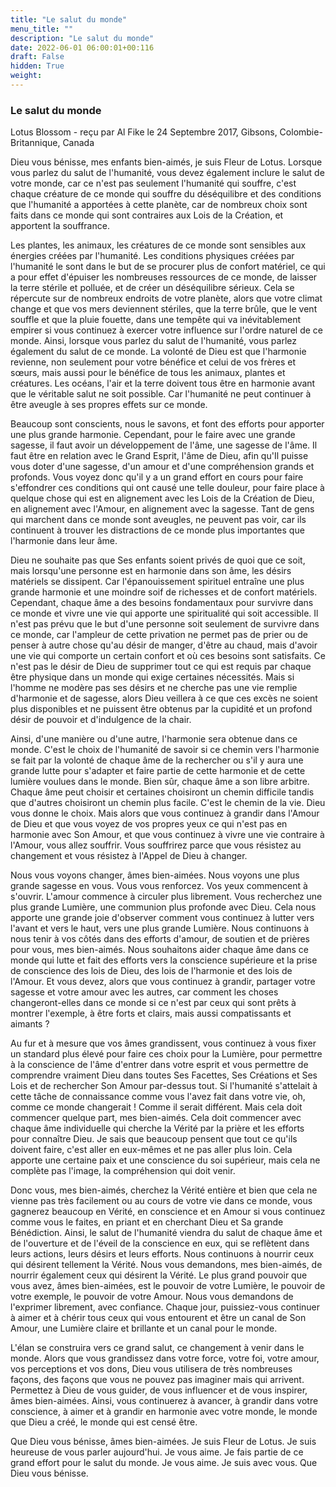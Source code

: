 ```yaml
---
title: "Le salut du monde"
menu_title: ""
description: "Le salut du monde"
date: 2022-06-01 06:00:01+00:116
draft: False
hidden: True
weight:
---
```

### Le salut du monde

Lotus Blossom - reçu par Al Fike le 24 Septembre 2017, Gibsons, Colombie-Britannique, Canada

Dieu vous bénisse, mes enfants bien-aimés, je suis Fleur de Lotus. Lorsque vous parlez du salut de l'humanité, vous devez également inclure le salut de votre monde, car ce n'est pas seulement l'humanité qui souffre, c'est chaque créature de ce monde qui souffre du déséquilibre et des conditions que l'humanité a apportées à cette planète, car de nombreux choix sont faits dans ce monde qui sont contraires aux Lois de la Création, et apportent la souffrance.

Les plantes, les animaux, les créatures de ce monde sont sensibles aux énergies créées par l'humanité. Les conditions physiques créées par l'humanité le sont dans le but de se procurer plus de confort matériel, ce qui a pour effet d'épuiser les nombreuses ressources de ce monde, de laisser la terre stérile et polluée, et de créer un déséquilibre sérieux. Cela se répercute sur de nombreux endroits de votre planète, alors que votre climat change et que vos mers deviennent stériles, que la terre brûle, que le vent souffle et que la pluie fouette, dans une tempête qui va inévitablement empirer si vous continuez à exercer votre influence sur l'ordre naturel de ce monde. Ainsi, lorsque vous parlez du salut de l'humanité, vous parlez également du salut de ce monde. La volonté de Dieu est que l'harmonie revienne, non seulement pour votre bénéfice et celui de vos frères et sœurs, mais aussi pour le bénéfice de tous les animaux, plantes et créatures. Les océans, l'air et la terre doivent tous être en harmonie avant que le véritable salut ne soit possible. Car l'humanité ne peut continuer à être aveugle à ses propres effets sur ce monde.

Beaucoup sont conscients, nous le savons, et font des efforts pour apporter une plus grande harmonie. Cependant, pour le faire avec une grande sagesse, il faut avoir un développement de l'âme, une sagesse de l'âme. Il faut être en relation avec le Grand Esprit, l'âme de Dieu, afin qu'Il puisse vous doter d'une sagesse, d'un amour et d'une compréhension grands et profonds. Vous voyez donc qu'il y a un grand effort en cours pour faire s'effondrer ces conditions qui ont causé une telle douleur, pour faire place à quelque chose qui est en alignement avec les Lois de la Création de Dieu, en alignement avec l'Amour, en alignement avec la sagesse. Tant de gens qui marchent dans ce monde sont aveugles, ne peuvent pas voir, car ils continuent à trouver les distractions de ce monde plus importantes que l'harmonie dans leur âme.

Dieu ne souhaite pas que Ses enfants soient privés de quoi que ce soit, mais lorsqu'une personne est en harmonie dans son âme, les désirs matériels se dissipent. Car l'épanouissement spirituel entraîne une plus grande harmonie et une moindre soif de richesses et de confort matériels. Cependant, chaque âme a des besoins fondamentaux pour survivre dans ce monde et vivre une vie qui apporte une spiritualité qui soit accessible. Il n'est pas prévu que le but d'une personne soit seulement de survivre dans ce monde, car l'ampleur de cette privation ne permet pas de prier ou de penser à autre chose qu'au désir de manger, d'être au chaud, mais d'avoir une vie qui comporte un certain confort et où ces besoins sont satisfaits. Ce n'est pas le désir de Dieu de supprimer tout ce qui est requis par chaque être physique dans un monde qui exige certaines nécessités. Mais si l'homme ne modère pas ses désirs et ne cherche pas une vie remplie d'harmonie et de sagesse, alors Dieu veillera à ce que ces excès ne soient plus disponibles et ne puissent être obtenus par la cupidité et un profond désir de pouvoir et d'indulgence de la chair.

Ainsi, d'une manière ou d'une autre, l'harmonie sera obtenue dans ce monde. C'est le choix de l'humanité de savoir si ce chemin vers l'harmonie se fait par la volonté de chaque âme de la rechercher ou s'il y aura une grande lutte pour s'adapter et faire partie de cette harmonie et de cette lumière voulues dans le monde. Bien sûr, chaque âme a son libre arbitre. Chaque âme peut choisir et certaines choisiront un chemin difficile tandis que d'autres choisiront un chemin plus facile. C'est le chemin de la vie. Dieu vous donne le choix. Mais alors que vous continuez à grandir dans l'Amour de Dieu et que vous voyez de vos propres yeux ce qui n'est pas en harmonie avec Son Amour, et que vous continuez à vivre une vie contraire à l'Amour, vous allez souffrir. Vous souffrirez parce que vous résistez au changement et vous résistez à l'Appel de Dieu à changer.

Nous vous voyons changer, âmes bien-aimées. Nous voyons une plus grande sagesse en vous. Vous vous renforcez. Vos yeux commencent à s'ouvrir. L'amour commence à circuler plus librement. Vous recherchez une plus grande Lumière, une communion plus profonde avec Dieu. Cela nous apporte une grande joie d'observer comment vous continuez à lutter vers l'avant et vers le haut, vers une plus grande Lumière. Nous continuons à nous tenir à vos côtés dans des efforts d'amour, de soutien et de prières pour vous, mes bien-aimés. Nous souhaitons aider chaque âme dans ce monde qui lutte et fait des efforts vers la conscience supérieure et la prise de conscience des lois de Dieu, des lois de l'harmonie et des lois de l'Amour. Et vous devez, alors que vous continuez à grandir, partager votre sagesse et votre amour avec les autres, car comment les choses changeront-elles dans ce monde si ce n'est par ceux qui sont prêts à montrer l'exemple, à être forts et clairs, mais aussi compatissants et aimants ?

Au fur et à mesure que vos âmes grandissent, vous continuez à vous fixer un standard plus élevé pour faire ces choix pour la Lumière, pour permettre à la conscience de l'âme d'entrer dans votre esprit et vous permettre de comprendre vraiment Dieu dans toutes Ses Facettes, Ses Créations et Ses Lois et de rechercher Son Amour par-dessus tout. Si l'humanité s'attelait à cette tâche de connaissance comme vous l'avez fait dans votre vie, oh, comme ce monde changerait ! Comme il serait différent. Mais cela doit commencer quelque part, mes bien-aimés. Cela doit commencer avec chaque âme individuelle qui cherche la Vérité par la prière et les efforts pour connaître Dieu. Je sais que beaucoup pensent que tout ce qu'ils doivent faire, c'est aller en eux-mêmes et ne pas aller plus loin. Cela apporte une certaine paix et une conscience du soi supérieur, mais cela ne complète pas l'image, la compréhension qui doit venir.

Donc vous, mes bien-aimés, cherchez la Vérité entière et bien que cela ne vienne pas très facilement ou au cours de votre vie dans ce monde, vous gagnerez beaucoup en Vérité, en conscience et en Amour si vous continuez comme vous le faites, en priant et en cherchant Dieu et Sa grande Bénédiction. Ainsi, le salut de l'humanité viendra du salut de chaque âme et de l'ouverture et de l'éveil de la conscience en eux, qui se reflètent dans leurs actions, leurs désirs et leurs efforts. Nous continuons à nourrir ceux qui désirent tellement la Vérité. Nous vous demandons, mes bien-aimés, de nourrir également ceux qui désirent la Vérité. Le plus grand pouvoir que vous avez, âmes bien-aimées, est le pouvoir de votre Lumière, le pouvoir de votre exemple, le pouvoir de votre Amour. Nous vous demandons de l'exprimer librement, avec confiance. Chaque jour, puissiez-vous continuer à aimer et à chérir tous ceux qui vous entourent et être un canal de Son Amour, une Lumière claire et brillante et un canal pour le monde.

L'élan se construira vers ce grand salut, ce changement à venir dans le monde. Alors que vous grandissez dans votre force, votre foi, votre amour, vos perceptions et vos dons, Dieu vous utilisera de très nombreuses façons, des façons que vous ne pouvez pas imaginer mais qui arrivent. Permettez à Dieu de vous guider, de vous influencer et de vous inspirer, âmes bien-aimées. Ainsi, vous continuerez à avancer, à grandir dans votre conscience, à aimer et à grandir en harmonie avec votre monde, le monde que Dieu a créé, le monde qui est censé être.

Que Dieu vous bénisse, âmes bien-aimées. Je suis Fleur de Lotus. Je suis heureuse de vous parler aujourd'hui. Je vous aime. Je fais partie de ce grand effort pour le salut du monde. Je vous aime. Je suis avec vous. Que Dieu vous bénisse.

